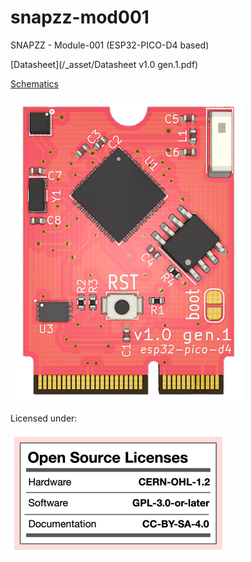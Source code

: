 # snapzz-mod001
SNAPZZ - Module-001 (ESP32-PICO-D4 based)

[Datasheet](/_asset/Datasheet v1.0 gen.1.pdf)

[Schematics](/_asset/schematics.pdf)

![](/_asset/snapzz-mod001.png)

Licensed under:

![](/_asset/license.png)

